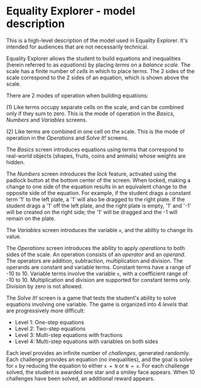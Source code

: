# Equality Explorer - model description

This is a high-level description of the model used in Equality Explorer. It's intended for audiences
that are not necessarily technical.

Equality Explorer allows the student to build equations and inequalities (herein referred to as _equations_) by placing _terms_ on a _balance scale_. The scale has a finite number of _cells_ in which to place terms. The 2 sides of the scale correspond to the 2 sides of an equation, which is shown above the scale.  

There are 2 modes of operation when building equations:

(1) Like terms occupy separate cells on the scale, and can be combined only if they sum to zero. This is the mode of operation in the _Basics_, _Numbers_ and _Variables_ screens.

(2) Like terms are combined in one cell on the scale.  This is the mode of operation in the _Operations_ and _Solve It!_ screens.

The _Basics_ screen introduces equations using terms that correspond to real-world objects (shapes, fruits, coins and animals) whose weights are hidden.

The _Numbers_ screen introduces the _lock_ feature, activated using the padlock button at the bottom center of the screen. When locked, making a change to one side of the equation results in an equivalent change to the opposite side of the equation. For example, if the student drags a constant term '1' to the left plate, a '1' will also be dragged to the right plate.  If the student drags a '1' off the left plate, and the right plate is empty, '1' and '-1' will be created on the right side; the '1' will be dragged and the -1 will remain on the plate.  

The _Variables_ screen introduces the variable `x`, and the abiltiy to change its value.

The _Operations_ screen introduces the ability to apply _operations_ to both sides of the scale. An operation consists of an _operator_ and an _operand_. The operators are addition, subtraction, multiplication and division.  The operands are constant and variable terms.  Constant terms have a range of -10 to 10.  Variable terms involve the variable `x`, with a coefficient range of -10 to 10.  Multiplication and division are supported for constant terms only. Division by zero is not allowed.

The _Solve It!_ screen is a game that tests the student's ability to solve equations involving one variable. The game is organized into 4 _levels_ that are progressively more difficult:

- Level 1: One-step equations
- Level 2: Two-step equations
- Level 3: Multi-step equations with fractions
- Level 4: Multi-step equations with variables on both sides

Each level provides an infinite number of _challenges_, generated randomly. Each challenge provides an equation (no inequalities), and the goal is solve for `x` by reducing the equation to either `x = N` or `N = x`.  For each challenge solved, the student is awarded one star and a smiley face appears.  When 10 challenges have been solved, an additional reward appears.
